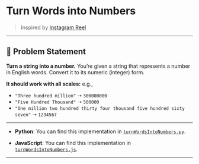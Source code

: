 # Turn Words into Numbers

> Inspired by [Instagram Reel](https://www.instagram.com/reel/DEuyYJsT0C9)

---

## 📌 Problem Statement

**Turn a string into a number.**
You’re given a string that represents a number in English words. Convert it to its numeric (integer) form.

**It should work with all scales:**
e.g.,

* `"Three hundred million"` ➝ `300000000`
* `"Five Hundred Thousand"` ➝ `500000`
* `"One million two hundred thirty four thousand five hundred sixty seven"` ➝ `1234567`

---

* **Python**:
  You can find this implementation in [`turnWordsIntoNumbers.py`](./turnWordsIntoNumbers.py).

* **JavaScript**:
  You can find this implementation in [`turnWordsIntoNumbers.js`](./turnWordsIntoNumbers.js).

---
